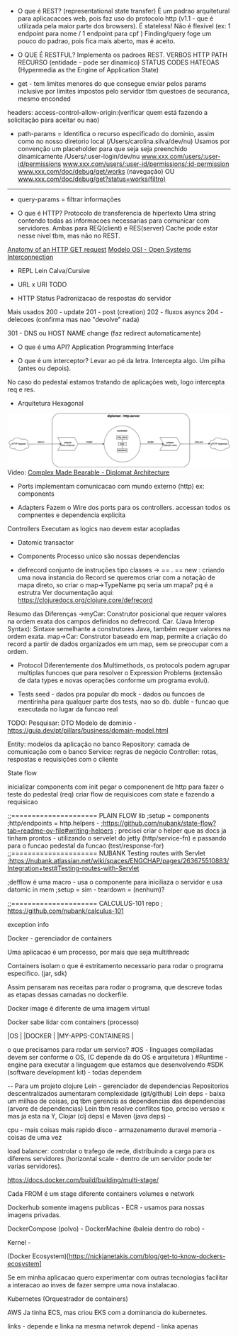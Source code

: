 - O que é REST?
(representational state transfer)
É um padrao arquitetural para aplicacacoes web, pois faz uso do protocolo http (v1.1 - que é utilizada pela maior parte dos browsers).
É stateless! 
Não é flexível (ex: 1 endpoint para nome / 1 endpoint para cpf )
Finding/query foge um pouco do padrao, pois fica mais aberto, mas é aceito.

- O QUE É RESTFUL?
Implementa os padroes REST.
VERBOS HTTP 
PATH RECURSO (entidade - pode ser dinamico)
STATUS CODES
HATEOAS (Hypermedia as the Engine of Application State)


- get - tem limites menores do que consegue enviar pelos params
inclusive por limites impostos pelo servidor 
    tbm questoes de securanca, mesmo enconded

 headers: access-control-allow-origin:(verificar quem está fazendo a solicitação para aceitar ou nao)

 - path-params = Identifica o recurso especificado do dominio, assim como no nosso diretorio local 
 (/Users/carolina.silva/dev/nu)
 Usamos por convenção um placeholder para que seja seja preenchido dinamicamente 
 /Users/:user-login/dev/nu
  www.xxx.com/users/:user-id/permissions 
  www.xxx.com/users/:user-id/permissions/:id-permission 
  www.xxx.com/doc/debug/get/works (navegação) OU www.xxx.com/doc/debug/get?status=works(filtro)
 ----

 - query-params = filtrar informações

- O que é HTTP?
Protocolo de transferencia de hipertexto
Uma string contendo todas as informacoes necessarias para comunicar com servidores.
Ambas para  REQ(client) e RES(server)
Cache pode estar nesse nivel tbm, mas não no REST.  

[Anatomy of an HTTP GET request](https://www.oreilly.com/library/view/head-first-servlets/9780596516680/ch01s13.html)
[Modelo OSI - Open Systems Interconnection](https://community.cisco.com/t5/image/serverpage/image-id/180291iDA59C8DFF9920CD8?v=v2)

- REPL
Lein
Calva/Cursive

- URL x URI
TODO

- HTTP Status 
Padronizacao de respostas do servidor

Mais usados
200 - update
201 - post (creation)
202 - fluxos asyncs
204 - delecoes (confirma mas nao "devolve" nada)

301 - DNS ou HOST NAME change (faz redirect automaticamente)

- O que é uma API?
Application Programming Interface 

- O que é um interceptor?
Levar ao pé da letra. Intercepta algo. Um pilha (antes ou depois). 

No caso do pedestal estamos tratando de aplicações web, logo intercepta req e res.

- Arquitetura Hexagonal
 
 ![Arquitetura Hexagonal](hexarch.png)
 Video: [Complex Made Bearable -  Diplomat Architecture](https://www.youtube.com/watch?v=ct5aWqhHARs)

- Ports 
implementam comunicacao com mundo externo (http)
ex: components 

- Adapters
Fazem o Wire dos ports para os controllers.
accessan todos os compnentes e dependencia explicita


Controllers
Executam as logics 
nao devem estar acopladas


- Datomic 
transactor 


- Components
Processo unico
são nossas dependencias

- defrecord 
conjunto de instruções
tipo classes 
-> ==  .  == new : criando uma nova instancia do Record
se queremos criar com a notação de mapa direto, so criar o map->TypeName
pq seria um mapa? pq é a estrutra 
Ver documentação aqui: https://clojuredocs.org/clojure.core/defrecord 

Resumo das Diferenças
->myCar: Construtor posicional que requer valores na ordem exata dos campos definidos no defrecord.
Car. (Java Interop Syntax): Sintaxe semelhante a construtores Java, também requer valores na ordem exata.
map->Car: Construtor baseado em map, permite a criação do record a partir de dados organizados em um map, sem se preocupar com a ordem.

- Protocol
Diferentemente dos Multimethods, os protocols podem agrupar multiplas funcoes que para resolver o Expression Problems (extensão de data types e novas operações conforme um programa evolui).

- Tests
seed - dados pra popular db 
mock - dados ou funcoes de mentirinha para qualquer parte dos tests, nao so db.
duble - funcao que executada no lugar da funcao real

TODO:
Pesquisar:
DTO 
Modelo de dominio - https://guia.dev/pt/pillars/business/domain-model.html

Entity: modelos da aplicação no banco
Repository: camada de comunicação com o banco
Service: regras de negócio
Controller: rotas, respostas e requisições com o cliente

State flow

inicializar components com init
pegar o componenent de http para fazer o teste do pedestal (req)
criar flow de requisicoes com state e fazendo a requisicao

;;===================== PLAIN FLOW lib
;setup =  components
;http/endpoints = http.helpers - 
;https://github.com/nubank/state-flow?tab=readme-ov-file#writing-helpers
; precisei criar o helper que as docs ja tinham prontos - utilizando o servelet do jetty (http/service-fn) e passando para o funcao pedestal da funcao (test/response-for)
;;===================== NUBANK Testing routes with Servlet
;https://nubank.atlassian.net/wiki/spaces/ENGCHAP/pages/263675510883/Integration+test#Testing-routes-with-Servlet

;defflow é uma macro -  usa o componente para iniciliaza o servidor e usa datomic in mem
;setup = sim  -  teardown = (nenhum)?


;;===================== CALCULUS-101 repo
; https://github.com/nubank/calculus-101




exception info

Docker - gerenciador de containers

Uma aplicacao é um processo, por mais que seja multithreadc


Containers isolam o que é estritamento necessario para rodar o programa especifico. (jar, sdk)

Assim pensaram nas receitas para rodar o programa, que descreve todas as etapas dessas camadas no dockerfile.

Docker image é diferente de uma imagem virtual

Docker sabe lidar com containers (processo)

|OS                 |
|DOCKER             |
|MY-APPS-CONTAINERS |

o que precisamos para rodar um servico?
#OS - linguages compiladas devem ser conforme o OS, (C depende da do OS e arquitetura )
#Runtime - engine para executar a linguagem que estamos que desenvolvendo
#SDK (software development kit) - todas dependem 


-- Para um projeto clojure
Lein - gerenciador de dependencias
Repositorios descentralizados aumentaram complexidade (git/github)
Lein deps - baixa um milhao de coisas, pq tbm gerencia as dependencias das dependencias (arvore de dependencias) 
Lein tbm resolve conflitos tipo, preciso versao x mas ja esta na Y,
Clojar (clj deps) e Maven (java deps) -  


cpu - mais coisas mais rapido
disco - armazenamento duravel
memoria - coisas de uma vez

load balancer: controlar o trafego de rede, distribuindo a carga para os diferens servidores (horizontal scale - dentro de um servidor pode ter varias servidores).

https://docs.docker.com/build/building/multi-stage/

Cada FROM é um stage diferente 
containers volumes e network


Dockerhub somente imagens publicas - 
ECR - usamos para nossas imagens privadas.

DockerCompose (polvo) - 
DockerMachine (baleia dentro do robo) - 

Kernel - 

(Docker Ecosystem)[https://nickjanetakis.com/blog/get-to-know-dockers-ecosystem]

Se em minha aplicacao quero experimentar com outras tecnologias facilitar a interacao ao inves de fazer sempre uma nova instalacao.


Kubernetes (Orquestrador de containers)

AWS
Ja tinha ECS, mas criou EKS com a dominancia do kubernetes.

links - depende e linka na mesma netwrok
depend - linka apenas

